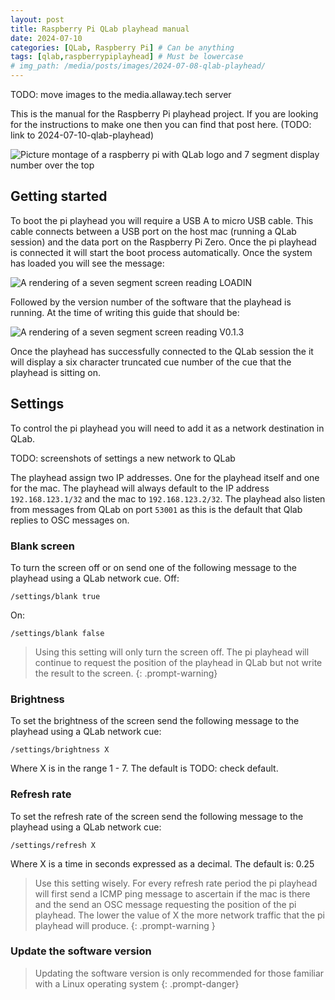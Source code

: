 ```yaml
---
layout: post
title: Raspberry Pi QLab playhead manual
date: 2024-07-10
categories: [QLab, Raspberry Pi] # Can be anything
tags: [qlab,raspberrypiplayhead] # Must be lowercase
# img_path: /media/posts/images/2024-07-08-qlab-playhead/
---
```


TODO: move images to the media.allaway.tech server

This is the manual for the Raspberry Pi playhead project. If you are looking for the instructions to make one then you can find that post here. (TODO: link to 2024-07-10-qlab-playhead)

![Picture montage of a raspberry pi with QLab logo and 7 segment display number over the top](/media/posts/images/2024-07-08-qlab-playhead/splash-image.png)

## Getting started
To boot the pi playhead you will require a USB A to micro USB cable. This cable connects between a USB port on the host mac (running a QLab session) and the data port on the Raspberry Pi Zero. Once the pi playhead is connected it will start the boot process automatically. Once the system has loaded you will see the message:

![A rendering of a seven segment screen reading LOADIN](/media/posts/images/2024-07-08-qlab-playhead/loadin.png)

Followed by the version number of the software that the playhead is running. At the time of writing this guide that should be:

![A rendering of a seven segment screen reading V0.1.3](/media/posts/images/2024-07-08-qlab-playhead/v0.1.3.png)

Once the playhead has successfully connected to the QLab session the it will display a six character truncated cue number of the cue that the playhead is sitting on.

## Settings

To control the pi playhead you will need to add it as a network destination in QLab.

TODO: screenshots of settings a new network to QLab

The playhead assign two IP addresses. One for the playhead itself and one for the mac. The playhead will always default to the IP address `192.168.123.1/32` and the mac to `192.168.123.2/32`. The playhead also listen from messages from QLab on port `53001` as this is the default that Qlab replies to OSC messages on.

### Blank screen
To turn the screen off or on send one of the following message to the playhead using a QLab network cue.
Off:
```OSC
/settings/blank true
```

On:
```OSC
/settings/blank false
```
 > Using this setting will only turn the screen off. The pi playhead will continue to request the position of the playhead in QLab but not write the result to the screen.
 {: .prompt-warning}

### Brightness
To set the brightness of the screen send the following message to the playhead using a QLab network cue:
```OSC
/settings/brightness X
```
Where X is in the range 1 - 7.
The default is TODO: check default.

### Refresh rate
To set the refresh rate of the screen send the following message to the playhead using a QLab network cue:
```OSC
/settings/refresh X
```
Where X is a time in seconds expressed as a decimal. 
The default is: 0.25
 > Use this setting wisely. For every refresh rate period the pi playhead will first send a ICMP ping message to ascertain if the mac is there and the send an OSC message requesting the position of the pi playhead. The lower the value of X the more network traffic that the pi playhead will produce.
 {: .prompt-warning }
 
### Update the software version
  > Updating the software version is only recommended for those familiar with a Linux operating system
  {: .prompt-danger}


